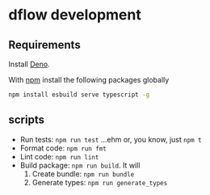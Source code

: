 # dflow development

## Requirements

Install [Deno](https://deno.land/).

With [npm](https://www.npmjs.com/) install the following packages globally

```bash
npm install esbuild serve typescript -g
```

## scripts

- Run tests: `npm run test` ...ehm or, you know, just `npm t`
- Format code: `npm run fmt`
- Lint code: `npm run lint`
- Build package: `npm run build`. It will
  1. Create bundle: `npm run bundle`
  2. Generate types: `npm run generate_types`
